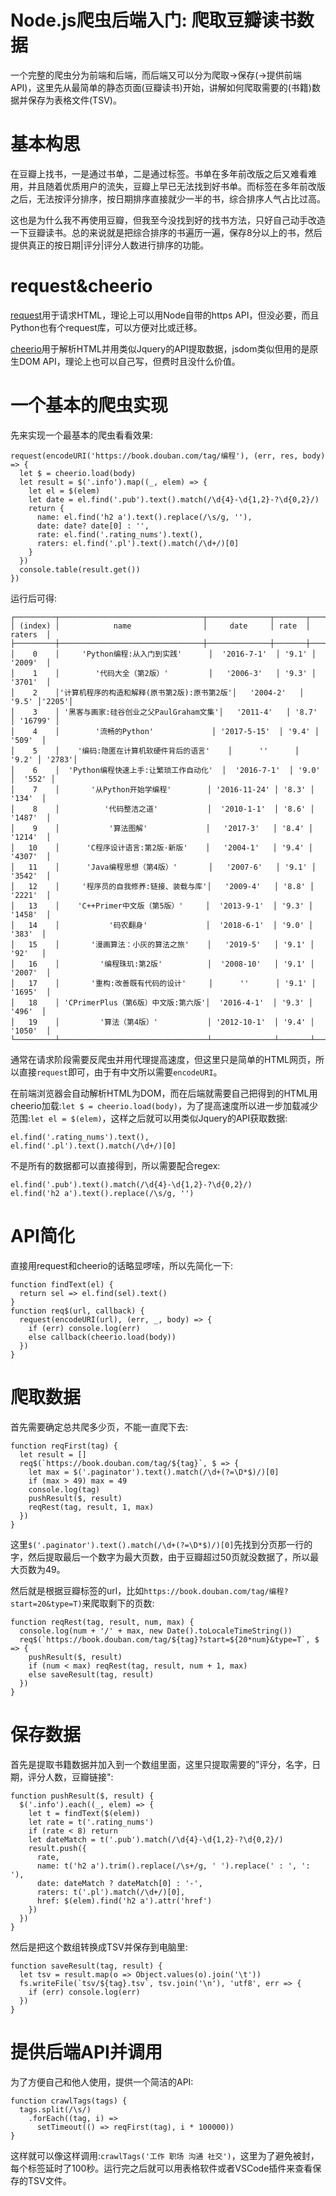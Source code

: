 # Node.js爬虫后端入门: 爬取豆瓣读书数据
一个完整的爬虫分为前端和后端，而后端又可以分为爬取→保存(→提供前端API)，这里先从最简单的静态页面(豆瓣读书)开始，讲解如何爬取需要的(书籍)数据并保存为表格文件(TSV)。

# 基本构思
在豆瓣上找书，一是通过书单，二是通过标签。书单在多年前改版之后又难看难用，并且随着优质用户的流失，豆瓣上早已无法找到好书单。而标签在多年前改版之后，无法按评分排序，按日期排序直接就少一半的书，综合排序人气占比过高。

这也是为什么我不再使用豆瓣，但我至今没找到好的找书方法，只好自己动手改造一下豆瓣读书。总的来说就是把综合排序的书遍历一遍，保存8分以上的书，然后提供真正的按日期|评分|评分人数进行排序的功能。

# request&cheerio
[request](https://github.com/request/request)用于请求HTML，理论上可以用Node自带的https API，但没必要，而且Python也有个request库，可以方便对比或迁移。

[cheerio](https://cheerio.js.org/)用于解析HTML并用类似Jquery的API提取数据，jsdom类似但用的是原生DOM API，理论上也可以自己写，但费时且没什么价值。

# 一个基本的爬虫实现
先来实现一个最基本的爬虫看看效果:
```
request(encodeURI('https://book.douban.com/tag/编程'), (err, res, body) => {
  let $ = cheerio.load(body)
  let result = $('.info').map((_, elem) => {
    let el = $(elem)
    let date = el.find('.pub').text().match(/\d{4}-\d{1,2}-?\d{0,2}/)
    return {
      name: el.find('h2 a').text().replace(/\s/g, ''),
      date: date? date[0] : '',
      rate: el.find('.rating_nums').text(),
      raters: el.find('.pl').text().match(/\d+/)[0]
    }
  })
  console.table(result.get())
})
```

运行后可得:
```
┌─────────┬────────────────────────────────┬──────────────┬───────┬─────────┐
│ (index) │            name                │     date     │ rate  │ raters  │
├─────────┼────────────────────────────────┼──────────────┼───────┼─────────┤
│    0    │     'Python编程:从入门到实践'      │  '2016-7-1'  │ '9.1' │ '2009'  │
│    1    │        '代码大全（第2版）'         │   '2006-3'   │ '9.3' │ '3701'  │
│    2    │'计算机程序的构造和解释(原书第2版):原书第2版'│   '2004-2'   │ '9.5' │'2205'│
│    3    │ '黑客与画家:硅谷创业之父PaulGraham文集'│   '2011-4'   │ '8.7' │ '16799' │
│    4    │        '流畅的Python'             │ '2017-5-15'  │ '9.4' │  '509'  │
│    5    │    '编码:隐匿在计算机软硬件背后的语言'    │      ''      │ '9.2' │ '2783'│
│    6    │  'Python编程快速上手:让繁琐工作自动化'  │  '2016-7-1'  │ '9.0' │  '552' │
│    7    │       '从Python开始学编程'        │ '2016-11-24' │ '8.3' │  '134'  │
│    8    │          '代码整洁之道'           │  '2010-1-1'  │ '8.6' │ '1487'  │
│    9    │           '算法图解'             │   '2017-3'   │ '8.4' │ '1214'  │
│   10    │      'C程序设计语言:第2版·新版'    │   '2004-1'   │ '9.4' │ '4307'  │
│   11    │      'Java编程思想（第4版）'       │   '2007-6'   │ '9.1' │ '3542'  │
│   12    │     '程序员的自我修养:链接、装载与库'│   '2009-4'   │ '8.8' │ '2221'  │
│   13    │    'C++Primer中文版（第5版）'     │  '2013-9-1'  │ '9.3' │ '1458'  │
│   14    │           '码农翻身'             │  '2018-6-1'  │ '9.0' │  '383'  │
│   15    │       '漫画算法：小灰的算法之旅'    │   '2019-5'   │ '9.1' │  '92'   │
│   16    │         '编程珠玑:第2版'          │  '2008-10'   │ '9.1' │ '2007'  │
│   17    │       '重构:改善既有代码的设计'     │      ''      │ '9.1' │ '1695'  │
│   18    │ 'CPrimerPlus（第6版）中文版:第六版'│  '2016-4-1'  │ '9.3' │  '496'  │
│   19    │         '算法（第4版）'           │ '2012-10-1'  │ '9.4' │ '1050'  │
└─────────┴─────────────────────────────────┴──────────────┴───────┴─────────┘
```

通常在请求阶段需要反爬虫并用代理提高速度，但这里只是简单的HTML网页，所以直接`request`即可，由于有中文所以需要`encodeURI`。

在前端浏览器会自动解析HTML为DOM，而在后端就需要自己把得到的HTML用cheerio加载:`let $ = cheerio.load(body)`，为了提高速度所以进一步加载减少范围:`let el = $(elem)`，这样之后就可以用类似Jquery的API获取数据:
```
el.find('.rating_nums').text(),
el.find('.pl').text().match(/\d+/)[0]
```

不是所有的数据都可以直接得到，所以需要配合regex:
```
el.find('.pub').text().match(/\d{4}-\d{1,2}-?\d{0,2}/)
el.find('h2 a').text().replace(/\s/g, '')
```

# API简化
直接用request和cheerio的话略显啰嗦，所以先简化一下:
```
function findText(el) {
  return sel => el.find(sel).text()
}
function req$(url, callback) {
  request(encodeURI(url), (err, _, body) => {
    if (err) console.log(err)
    else callback(cheerio.load(body))
  })
}
```

# 爬取数据
首先需要确定总共爬多少页，不能一直爬下去:
```
function reqFirst(tag) {
  let result = []
  req$(`https://book.douban.com/tag/${tag}`, $ => {
    let max = $('.paginator').text().match(/\d+(?=\D*$)/)[0]
    if (max > 49) max = 49
    console.log(tag)
    pushResult($, result)
    reqRest(tag, result, 1, max)
  })
}
```

这里`$('.paginator').text().match(/\d+(?=\D*$)/)[0]`先找到分页那一行的字，然后提取最后一个数字为最大页数，由于豆瓣超过50页就没数据了，所以最大页数为49。

然后就是根据豆瓣标签的url，比如`https://book.douban.com/tag/编程?start=20&type=T)`来爬取剩下的页数:
```
function reqRest(tag, result, num, max) {
  console.log(num + '/' + max, new Date().toLocaleTimeString())
  req$(`https://book.douban.com/tag/${tag}?start=${20*num}&type=T`, $ => {
    pushResult($, result)
    if (num < max) reqRest(tag, result, num + 1, max)
    else saveResult(tag, result)
  })
}
```

# 保存数据
首先是提取书籍数据并加入到一个数组里面，这里只提取需要的”评分，名字，日期，评分人数，豆瓣链接":
```
function pushResult($, result) {
  $('.info').each((_, elem) => {
    let t = findText($(elem))
    let rate = t('.rating_nums')
    if (rate < 8) return
    let dateMatch = t('.pub').match(/\d{4}-\d{1,2}-?\d{0,2}/)
    result.push({
      rate,
      name: t('h2 a').trim().replace(/\s+/g, ' ').replace(' : ', ': '),
      date: dateMatch ? dateMatch[0] : '-',
      raters: t('.pl').match(/\d+/)[0],
      href: $(elem).find('h2 a').attr('href')
    })
  })
}
```

然后是把这个数组转换成TSV并保存到电脑里:
```
function saveResult(tag, result) {
  let tsv = result.map(o => Object.values(o).join('\t'))
  fs.writeFile(`tsv/${tag}.tsv`, tsv.join('\n'), 'utf8', err => {
    if (err) console.log(err)
  })
}
```

# 提供后端API并调用
为了方便自己和他人使用，提供一个简洁的API:
```
function crawlTags(tags) {
  tags.split(/\s/)
    .forEach((tag, i) =>
      setTimeout(() => reqFirst(tag), i * 100000))
}
```

这样就可以像这样调用:`crawlTags('工作 职场 沟通 社交')`，这里为了避免被封，每个标签延时了100秒。运行完之后就可以用表格软件或者VSCode插件来查看保存的TSV文件。
